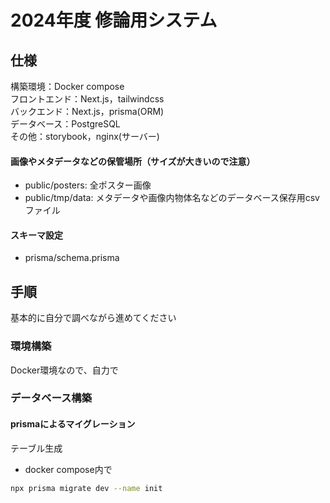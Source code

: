 # 2024年度 修論用システム

## 仕様
構築環境：Docker compose  
フロントエンド：Next.js，tailwindcss  
バックエンド：Next.js，prisma(ORM)  
データベース：PostgreSQL  
その他：storybook，nginx(サーバー) 

#### 画像やメタデータなどの保管場所（サイズが大きいので注意）
* public/posters: 全ポスター画像
* public/tmp/data: メタデータや画像内物体名などのデータベース保存用csvファイル

#### スキーマ設定
* prisma/schema.prisma

  
## 手順
基本的に自分で調べながら進めてください

### 環境構築
Docker環境なので、自力で

### データベース構築
#### prismaによるマイグレーション

テーブル生成
* docker compose内で
```bash
npx prisma migrate dev --name init
```
